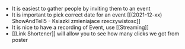 - It is easiest to gather people by inviting them to an event
- It is important to pick correct date for an event [[(2021-12-xx) ShowAndTell5 - Ksiazki zmieniajace rzeczywistosc]]
- It is nice to have a recording of Event, use [[Streaming]]
- [[Link Shortener]] will allow you to see how many clicks we got from poster